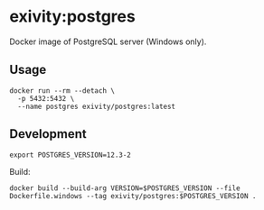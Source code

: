 # exivity:postgres

Docker image of PostgreSQL server (Windows only).

## Usage

```
docker run --rm --detach \
  -p 5432:5432 \
  --name postgres exivity/postgres:latest
```

## Development

```
export POSTGRES_VERSION=12.3-2
```

Build:

```
docker build --build-arg VERSION=$POSTGRES_VERSION --file Dockerfile.windows --tag exivity/postgres:$POSTGRES_VERSION .
```
